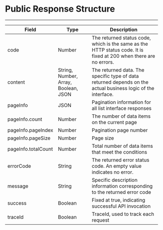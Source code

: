 # Public Response Structure

---

| Field         | Type               | Description                                                                 |
|---------------|--------------------|-----------------------------------------------------------------------------|
| code          | Number             | The returned status code, which is the same as the HTTP status code. It is fixed at 200 when there are no errors. |
| content       | String, Number, Array, Boolean, JSON | The returned data. The specific type of data returned depends on the actual business logic of the interface. |
| pageInfo      | JSON               | Pagination information for all list interface responses                     |
| pageInfo.count | Number             | The number of data items on the current page                                |
| pageInfo.pageIndex | Number         | Pagination page number                                                     |
| pageInfo.pageSize | Number           | Page size                                                                  |
| pageInfo.totalCount | Number         | Total number of data items that meet the conditions                        |
| errorCode     | String             | The returned error status code. An empty value indicates no error.          |
| message       | String             | Specific description information corresponding to the returned error code   |
| success       | Boolean            | Fixed at true, indicating successful API invocation                         |
| traceId       | Boolean            | TraceId, used to track each request                                         |